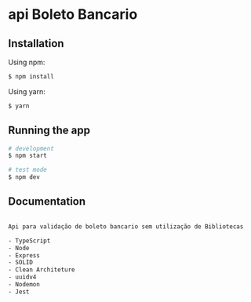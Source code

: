 # api Boleto Bancario

## Installation  

Using npm:
```bash
$ npm install
```

Using yarn:
```bash
$ yarn
```
## Running the app

```bash
# development
$ npm start

# test mode
$ npm dev

```
## Documentation

```bash

Api para validação de boleto bancario sem utilização de Bibliotecas

- TypeScript
- Node
- Express
- SOLID
- Clean Architeture
- uuidv4
- Nodemon
- Jest
